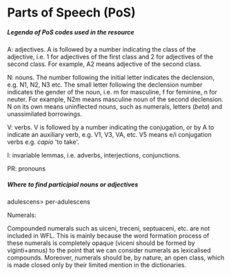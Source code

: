# Parts of Speech \(PoS\)

##### Legenda of PoS codes used in the resource

A: adjectives. A is followed by a number indicating the class of the adjective, i.e. 1 for adjectives of the first class and 2 for adjectives of the second class. For example, A2 means adjective of the second class.

N: nouns. The number following the initial letter indicates the declension, e.g. N1, N2, N3 etc. The small letter following the declension number indicates the gender of the noun, i.e. m for masculine, f for feminine, n for neuter. For example, N2m means masculine noun of the second declension. N on its own means uninflected nouns, such as numerals, letters \(_beta_\) and unassimilated borrowings.

V: verbs. V is followed by a number indicating the conjugation, or by A to indicate an auxiliary verb, e.g. V1, V3, VA, etc. V5 means e/i conjugation verbs e.g. _capio_ 'to take'.

I: invariable lemmas, i.e. adverbs, interjections, conjunctions.

PR: pronouns

##### Where to find participial nouns or adjectives

adulescens&gt; per-adulescens



Numerals:

Compounded numerals such as uiceni, treceni, septuaceni, etc. are not included in WFL. This is mainly because the word formation process of these numerals is completely opaque \(viceni should be formed by viginti+annus\) to the point that we can consider numerals as lexicalised compounds. Moreover, numerals should be, by nature, an open class, which is made closed only by their limited mention in the dictionaries.

